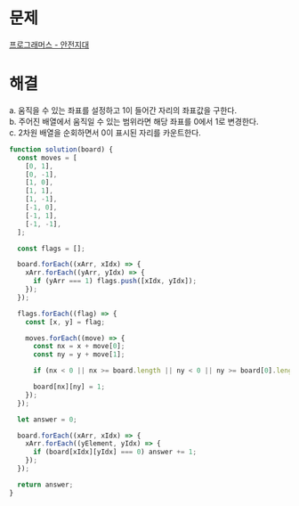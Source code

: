 # 문제

[프로그래머스 - 안전지대](https://school.programmers.co.kr/learn/courses/30/lessons/120866)

# 해결

a. 움직을 수 있는 좌표를 설정하고 1이 들어간 자리의 좌표값을 구한다.  
b. 주어진 배열에서 움직일 수 있는 범위라면 해당 좌표를 0에서 1로 변경한다.  
c. 2차원 배열을 순회하면서 0이 표시된 자리를 카운트한다.

```js
function solution(board) {
  const moves = [
    [0, 1],
    [0, -1],
    [1, 0],
    [1, 1],
    [1, -1],
    [-1, 0],
    [-1, 1],
    [-1, -1],
  ];

  const flags = [];

  board.forEach((xArr, xIdx) => {
    xArr.forEach((yArr, yIdx) => {
      if (yArr === 1) flags.push([xIdx, yIdx]);
    });
  });

  flags.forEach((flag) => {
    const [x, y] = flag;

    moves.forEach((move) => {
      const nx = x + move[0];
      const ny = y + move[1];

      if (nx < 0 || nx >= board.length || ny < 0 || ny >= board[0].length) return;

      board[nx][ny] = 1;
    });
  });

  let answer = 0;

  board.forEach((xArr, xIdx) => {
    xArr.forEach((yElement, yIdx) => {
      if (board[xIdx][yIdx] === 0) answer += 1;
    });
  });

  return answer;
}
```
